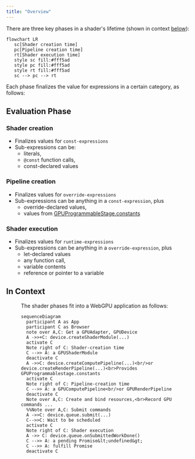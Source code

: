 ```yaml
---
title: "Overview"
---
```


There are three key phases in a shader's lifetime (shown in context <a href="#in-context">below</a>):

```mermaid
flowchart LR
   sc[Shader creation time]
   pc[Pipeline creation time]
   rt[Shader execution time]
   style sc fill:#fff5ad
   style pc fill:#fff5ad
   style rt fill:#fff5ad
   sc --> pc --> rt
```

Each phase finalizes the value for expressions in a certain category, as follows:

## Evaluation Phase
### Shader creation
* Finalizes values for `const-expressions`
* Sub-expressions can be:
  * literals,
  * `@const` function calls,
  * const-declared values

### Pipeline creation
* Finalizes values for `override-expressions`
* Sub-expressions can be anything in a `const-expression`, plus
  * override-declared values,
  * values from [GPUProgrammableStage.constants](https://gpuweb.github.io/gpuweb/#dom-gpuprogrammablestage-constants)

### Shader execution
* Finalizes values for `runtime-expressions`
* Sub-expressions can be anything in a `override-expression`, plus
  * let-declared values
  * any function call,
  * variable contents
  * reference or pointer to a variable


## In Context
<figure>

The shader phases fit into a WebGPU application as follows:

```mermaid
sequenceDiagram
  participant A as App
  participant C as Browser
  note over A,C: Get a GPUAdapter, GPUDevice
  A ->>+C: device.createShaderModule(...)
  activate C
  Note right of C: Shader-creation time
  C -->> A: a GPUShaderModule
  deactivate C
  A ->>C: device.createComputePipeline(...)<br/>or device.createRenderPipeline(...)<br>Provides GPUProgrammablestage.constants
  activate C
  Note right of C: Pipeline-creation time
  C -->> A: a GPUComputePipeline<br/>or GPURenderPipeline
  deactivate C
  Note over A,C: Create and bind resources,<br>Record GPU commands ...
  %%Note over A,C: Submit commands
  A ->>C: device.queue.submit(...)
  C-->>C: Wait to be scheduled
  activate C
  Note right of C: Shader execution
  A ->> C: device.queue.onSubmittedWorkDone()
  C -->> A: a pending Promise&lt;undefined&gt;
  C -->> A: fulfill Promise
  deactivate C
```

</figure>
